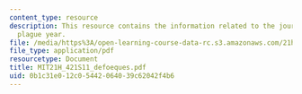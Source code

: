```yaml
---
content_type: resource
description: This resource contains the information related to the journal of the
  plague year.
file: /media/https%3A/open-learning-course-data-rc.s3.amazonaws.com/21h-421-introduction-to-environmental-history-spring-2011/0b1c31e012c05442064039c62042f4b6_MIT21H_421S11_defoeques.pdf
file_type: application/pdf
resourcetype: Document
title: MIT21H_421S11_defoeques.pdf
uid: 0b1c31e0-12c0-5442-0640-39c62042f4b6
---
```


